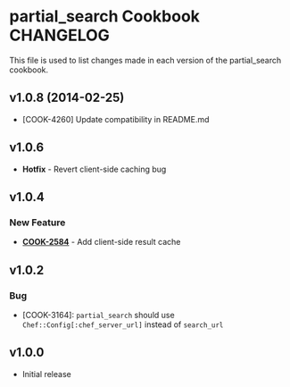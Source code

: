 partial_search Cookbook CHANGELOG
=================================
This file is used to list changes made in each version of the partial_search cookbook.


v1.0.8 (2014-02-25)
-------------------
- [COOK-4260] Update compatibility in README.md


v1.0.6
------
- **Hotfix** - Revert client-side caching bug


v1.0.4
------
### New Feature
- **[COOK-2584](https://tickets.chef.io/browse/COOK-2584)** - Add client-side result cache


v1.0.2
------
### Bug

- [COOK-3164]: `partial_search` should use
  `Chef::Config[:chef_server_url]` instead of `search_url`

v1.0.0
------
- Initial release
